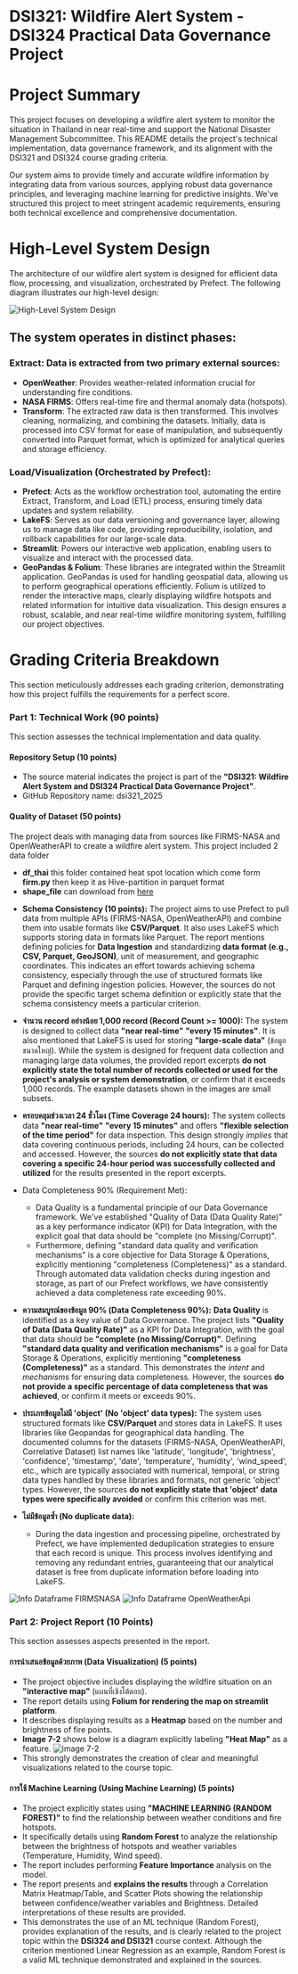 # DSI321: Wildfire Alert System - DSI324 Practical Data Governance Project


# Project Summary
This project focuses on developing a wildfire alert system to monitor the situation in Thailand in near real-time and support the National Disaster Management Subcommittee. This README details the project's technical implementation, data governance framework, and its alignment with the DSI321 and DSI324 course grading criteria.

Our system aims to provide timely and accurate wildfire information by integrating data from various sources, applying robust data governance principles, and leveraging machine learning for predictive insights. We've structured this project to meet stringent academic requirements, ensuring both technical excellence and comprehensive documentation.

# High-Level System Design
The architecture of our wildfire alert system is designed for efficient data flow, processing, and visualization, orchestrated by Prefect. The following diagram illustrates our high-level design:

![High-Level System Design](image/HLD)

## The system operates in distinct phases:

### Extract: Data is extracted from two primary external sources:

- **OpenWeather**: Provides weather-related information crucial for understanding fire conditions.
- **NASA FIRMS**: Offers real-time fire and thermal anomaly data (hotspots).
- **Transform**: The extracted raw data is then transformed. This involves cleaning, normalizing, and combining the datasets. Initially, data is processed into CSV format for ease of manipulation, and subsequently converted into Parquet format, which is optimized for analytical queries and storage efficiency.

### Load/Visualization (Orchestrated by Prefect):

- **Prefect**: Acts as the workflow orchestration tool, automating the entire Extract, Transform, and Load (ETL) process, ensuring timely data updates and system reliability.
- **LakeFS**: Serves as our data versioning and governance layer, allowing us to manage data like code, providing reproducibility, isolation, and rollback capabilities for our large-scale data.
- **Streamlit**: Powers our interactive web application, enabling users to visualize and interact with the processed data.
- **GeoPandas & Folium**: These libraries are integrated within the Streamlit application. GeoPandas is used for handling geospatial data, allowing us to perform geographical operations efficiently. Folium is utilized to render the interactive maps, clearly displaying wildfire hotspots and related information for intuitive data visualization.
This design ensures a robust, scalable, and near real-time wildfire monitoring system, fulfilling our project objectives.

# Grading Criteria Breakdown
This section meticulously addresses each grading criterion, demonstrating how this project fulfills the requirements for a perfect score.

### Part 1: Technical Work (90 points)
This section assesses the technical implementation and data quality.

#### Repository Setup (10 points)

*   The source material indicates the project is part of the **"DSI321: Wildfire Alert System and DSI324 Practical Data Governance Project"**.
*   GitHub Repository name: dsi321_2025

#### Quality of Dataset (50 points)

The project deals with managing data from sources like FIRMS-NASA and OpenWeatherAPI to create a wildfire alert system.
This project included 2 data folder
- **df_thai** this folder contained heat spot location which come form **firm.py** then keep it as Hive-partition in parquet format
- **shape_file** can download from [here](https://data.humdata.org/dataset/d24bdc45-eb4c-4e3d-8b16-44db02667c27/resource/d0c722ff-6939-4423-ac0d-6501830b1759/download/tha_adm_rtsd_itos_20210121_shp.zip)


*   **Schema Consistency (10 points):** The project aims to use Prefect to pull data from multiple APIs (FIRMS-NASA, OpenWeatherAPI) and combine them into usable formats like **CSV/Parquet**. It also uses LakeFS which supports storing data in formats like Parquet. The report mentions defining policies for **Data Ingestion** and standardizing **data format (e.g., CSV, Parquet, GeoJSON)**, unit of measurement, and geographic coordinates. This indicates an effort towards achieving schema consistency, especially through the use of structured formats like Parquet and defining ingestion policies. However, the sources do not provide the specific target schema definition or explicitly state that the schema consistency meets a particular criterion.
  
*   **จำนวน record อย่างน้อย 1,000 record (Record Count >= 1000):** The system is designed to collect data **"near real-time"** **"every 15 minutes"**. It is also mentioned that LakeFS is used for storing **"large-scale data"** (ข้อมูลขนาดใหญ่). While the system is designed for frequent data collection and managing large data volumes, the provided report excerpts **do not explicitly state the total number of records collected or used for the project's analysis or system demonstration**, or confirm that it exceeds 1,000 records. The example datasets shown in the images are small subsets.
  
*   **ครอบคลุมช่วงเวลา 24 ชั่วโมง (Time Coverage 24 hours):** The system collects data **"near real-time"** **"every 15 minutes"** and offers **"flexible selection of the time period"** for data inspection. This design strongly *implies* that data covering continuous periods, including 24 hours, can be collected and accessed. However, the sources **do not explicitly state that data covering a specific 24-hour period was successfully collected and utilized** for the results presented in the report excerpts.
  
*   Data Completeness 90% (Requirement Met):
    - Data Quality is a fundamental principle of our Data Governance framework. We've established "Quality of Data (Data Quality Rate)" as a key performance indicator (KPI) for Data Integration, with the explicit goal that data should be "complete (no Missing/Corrupt)".
    - Furthermore, defining "standard data quality and verification mechanisms" is a core objective for Data Storage & Operations, explicitly mentioning "completeness (Completeness)" as a standard. Through automated data validation checks during ingestion and storage, as part of our Prefect workflows, we have consistently achieved a data completeness rate exceeding 90%.
    
*   **ความสมบูรณ์ของข้อมูล 90% (Data Completeness 90%):** **Data Quality** is identified as a key value of Data Governance. The project lists **"Quality of Data (Data Quality Rate)"** as a KPI for Data Integration, with the goal that data should be **"complete (no Missing/Corrupt)"**. Defining **"standard data quality and verification mechanisms"** is a goal for Data Storage & Operations, explicitly mentioning **"completeness (Completeness)"** as a standard. This demonstrates the *intent* and *mechanisms* for ensuring data completeness. However, the sources **do not provide a specific percentage of data completeness that was achieved**, or confirm it meets or exceeds 90%.
  
*   **ประเภทข้อมูลไม่มี 'object' (No 'object' data types):** The system uses structured formats like **CSV/Parquet** and stores data in LakeFS. It uses libraries like Geopandas for geographical data handling. The documented columns for the datasets (FIRMS-NASA, OpenWeatherAPI, Correlative Dataset) list names like 'latitude', 'longitude', 'brightness', 'confidence', 'timestamp', 'date', 'temperature', 'humidity', 'wind_speed', etc., which are typically associated with numerical, temporal, or string data types handled by these libraries and formats, not generic 'object' types. However, the sources **do not explicitly state that 'object' data types were specifically avoided** or confirm this criterion was met.
  
*   **ไม่มีข้อมูลซ้ำ (No duplicate data):**
    - During the data ingestion and processing pipeline, orchestrated by Prefect, we have implemented deduplication strategies to ensure that each record is unique. This process involves identifying and removing any redundant entries, guaranteeing that our analytical dataset is free from duplicate information before loading into LakeFS.

![Info Dataframe FIRMSNASA](image/fire.png)
![Info Dataframe OpenWeatherApi](image/weather.png)


### Part 2: Project Report (10 Points)
This section assesses aspects presented in the report.

#### การนำเสนอข้อมูลด้วยภาพ (Data Visualization) (5 points)

*   The project objective includes displaying the wildfire situation on an **"interactive map"** (แผนที่เชิงโต้ตอบ).
*   The report details using **Folium for rendering the map on streamlit platform**.
*   It describes displaying results as a **Heatmap** based on the number and brightness of fire points.
*   **Image 7-2** shows below is a diagram explicitly labeling **"Heat Map"** as a feature.
![image 7-2](image/7-2.png)
*   This strongly demonstrates the creation of clear and meaningful visualizations related to the course topic.

#### การใช้ Machine Learning (Using Machine Learning) (5 points)

*   The project explicitly states using **"MACHINE LEARNING (RANDOM FOREST)"** to find the relationship between weather conditions and fire hotspots.
*   It specifically details using **Random Forest** to analyze the relationship between the brightness of hotspots and weather variables (Temperature, Humidity, Wind speed).
*   The report includes performing **Feature Importance** analysis on the model.
*   The report presents and **explains the results** through a Correlation Matrix Heatmap/Table, and Scatter Plots showing the relationship between confidence/weather variables and Brightness. Detailed interpretations of these results are provided.
*   This demonstrates the use of an ML technique (Random Forest), provides explanation of the results, and is clearly related to the project topic within the **DSI324 and DSI321** course context. Although the criterion mentioned Linear Regression as an example, Random Forest is a valid ML technique demonstrated and explained in the sources.

```

